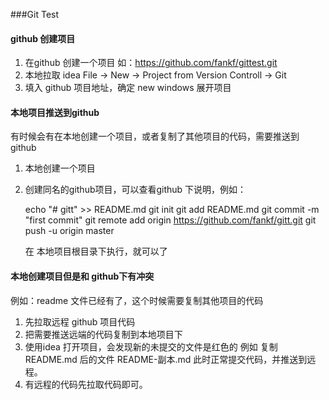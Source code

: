 ###Git Test
#### **github 创建项目**
1. 在github 创建一个项目 如：https://github.com/fankf/gittest.git
2. 本地拉取 idea File -> New -> Project from Version Controll -> Git
3. 填入 github 项目地址，确定  new windows 展开项目

#### **本地项目推送到github**
有时候会有在本地创建一个项目，或者复制了其他项目的代码，需要推送到 github
1. 本地创建一个项目
2. 创建同名的github项目，可以查看github 下说明，例如：

    echo "# gitt" >> README.md
    git init
    git add README.md
    git commit -m "first commit"
    git remote add origin https://github.com/fankf/gitt.git
    git push -u origin master

    在 本地项目根目录下执行，就可以了

#### **本地创建项目但是和 github下有冲突**
例如：readme 文件已经有了，这个时候需要复制其他项目的代码
1. 先拉取远程 github 项目代码
2. 把需要推送远端的代码复制到本地项目下
3. 使用idea 打开项目，会发现新的未提交的文件是红色的
    例如 复制 README.md 后的文件 README-副本.md
    此时正常提交代码，并推送到远程。
4. 有远程的代码先拉取代码即可。


